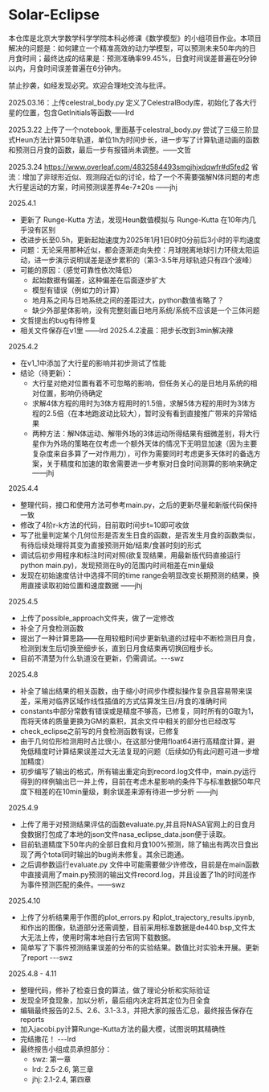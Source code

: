# Solar-Eclipse

本仓库是北京大学数学科学学院本科必修课《数学模型》的小组项目作业。本项目解决的问题是：如何建立一个精准高效的动力学模型，可以预测未来50年内的日月食时间；最终达成的结果是：预测准确率99.45%，日食时间误差普遍在9分钟以内，月食时间误差普遍在6分钟内。

禁止抄袭，如经发现必究。欢迎合理地交流与批评。

2025.03.16：上传celestral_body.py 定义了CelestralBody库，初始化了各大行星的位置，包含GetInitials等函数——lrd

2025.3.22 上传了一个notebook, 里面基于celestral_body.py 尝试了三级三阶显式Heun方法计算50年轨道，单位1h为时间步长，进一步写了计算轨道动画的函数和预测日月食的函数，最后一步有报错尚未调整。——文哲

2025.3.24 https://www.overleaf.com/4832584493smgjhjxdqwfr#d5fed2 省流：增加了非球形近似、观测段近似的讨论，给了一个不需要强解N体问题的考虑大行星运动的方案，时间预测误差界4e-7±20s ——jhj

2025.4.1 
- 更新了 Runge-Kutta 方法，发现Heun数值模拟与 Runge-Kutta 在10年内几乎没有区别
- 改进步长至0.5h，更新起始速度为2025年1月1日0时0分前后3小时的平均速度
- 问题：无论采用那种近似，都会逐渐走向失控：月球脱离地球引力环绕太阳运动，进一步演示说明误差是逐步累积的（第3-3.5年月球轨迹只有四个波峰）
- 可能的原因：（感觉可靠性依次降低）
  - 起始数据有偏差，这种偏差在后面逐步扩大
  - 模型有错误（例如力的计算）
  - 地月系之间与日地系统之间的差距过大，python数值省略了？
  - 缺少外部星体影响，没有完整刻画日地月系统/系统不应该是一个三体问题
- 文哲提出的bug有待修复
- 相关文件保存在v1里 ——lrd
2025.4.2凌晨：把步长改到3min解决辣

2025.4.2
- 在v1_1中添加了大行星的影响并初步测试了性能
- 结论（待更新）：
  - 大行星对绝对位置有着不可忽略的影响，但任务关心的是日地月系统的相对位置，影响仍待确定
  - 求解4体方程的用时为3体方程用时的1.5倍，求解5体方程的用时为3体方程的2.5倍（在本地跑波动比较大），暂时没有看到直接推广带来的异常结果
  - 两种方法：解N体运动、解带外场的3体运动所得结果有细微差别，将大行星作为外场的策略在仅考虑一个额外天体的情况下无明显加速（因为主要复杂度来自多算了一对作用力），可作为需要同时考虑更多天体时的备选方案，关于精度和加速的取舍需要进一步考察对日食时间测算的影响来确定 ——jhj

2025.4.4
- 整理代码，接口和使用方法可参考main.py，之后的更新尽量和新版代码保持一致
- 修改了4阶r-k方法的代码，目前取时间步t=10即可收敛
- 写了批量判定某个几何位形是否发生日食的函数，是否发生月食的函数类似，有待后续处理将其变为直接预测开始/结束/食甚时刻的形式 
- 调试后初步用程序和标注时间对照(欲复现结果，用最新版代码直接运行python main.py)，发现预测在8y的范围内时间相差在min量级
- 发现在初始速度估计中选择不同的time range会明显改变长期预测的结果，换用直接读取初始位置和速度数据 ——jhj

2025.4.5
- 上传了possible_approach文件夹，做了一定修改
- 补全了月食检测函数
- 提出了一种计算思路——在用较粗时间步更新轨道的过程中不断检测日月食，检测到发生后切换至细步长，直到日月食结束再切换回粗步长。
- 目前不清楚为什么轨道没在更新，仍需调试。---swz

2025.4.8
- 补全了输出结果的相关函数，由于缩小时间步作模拟操作复杂且容易带来误差，采用对临界区域作线性插值的方式估算发生日/月食的准确时间
- constants中部分常数有错误或是精度不够高，已修复，同时所有的G取为1，而将天体的质量更换为GM的乘积，其余文件中相关的部分也已经改写
- check_eclipse之前写的月食检测函数有误，已修复
- 由于几何位形检测用时占比很小，在这部分使用float64进行高精度计算，避免低精度时计算结果误差过大无法复现的问题（后续如仍有此问题可进一步增加精度）
- 初步编写了输出的格式，所有输出重定向到record.log文件中，main.py运行得到的样例输出已一并上传，目前在考虑木星影响的条件下与标准数据50年尺度下相差的在10min量级，剩余误差来源有待进一步分析 ——jhj


2025.4.9
- 上传了用于对预测结果评估的函数evaluate.py,并且将NASA官网上的日食月食数据打包成了本地的json文件nasa_eclipse_data.json便于读取。
- 目前轨道精度下50年内的全部日食和月食100%预测，除了输出有两次日食出现了两个total同时输出的bug尚未修复。其余已跑通。
- 之后调参数运行evaluate.py 文件中可能需要做少许修改，目前是在main函数中直接调用了main.py预测的输出文件record.log，并且设置了1h的时间差作为事件预测匹配的条件。——swz

2025.4.10
- 上传了分析结果用于作图的plot_errors.py 和plot_trajectory_results.ipynb, 和作出的图像，轨道部分还需调整，目前采用标准数据是de440.bsp,文件太大无法上传，使用时需本地自行去官网下载数据。
- 简单写了下事件预测结果误差的分布的实验结果。数值比对实验未开展。更新了report ---swz

2025.4.8 - 4.11
- 整理代码，修补了检查日食的算法，做了理论分析和实际验证
- 发现全环食现象，加以分析，最后组内决定将其定位为日全食
- 编辑最终报告的2.5、2.6、3.1-3.3，并把大家的报告汇总，最终报告保存在reports
- 加入jacobi.py计算Runge-Kutta方法的最大模，试图说明其精确性
- 完结撒花！ ---lrd
- 最终报告小组成员承担部分：
  - swz: 第一章
  - lrd: 2.5-2.6, 第三章
  - jhj: 2.1-2.4, 第四章
